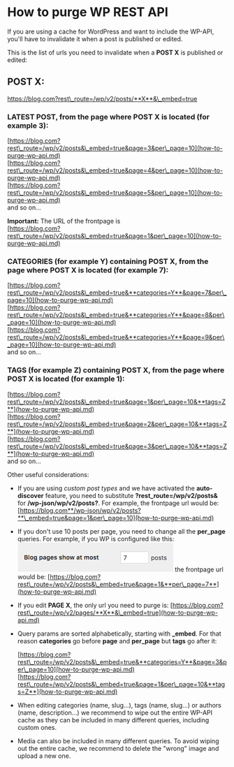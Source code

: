 # How to purge WP REST API

If you are using a cache for WordPress and want to include the WP-API, you'll have to invalidate it when a post is published or edited.

This is the list of urls you need to invalidate when a **POST X** is published or edited:

## POST X:

[https://blog.com?rest\_route=/wp/v2/posts/**X**&\_embed=true    
](how-to-purge-wp-api.md)

### LATEST POST, from the page where POST X is located \(for example 3\):

[https://blog.com?rest\_route=/wp/v2/posts&\_embed=true&page=3&per\_page=10](how-to-purge-wp-api.md)  
[https://blog.com?rest\_route=/wp/v2/posts&\_embed=true&page=4&per\_page=10](how-to-purge-wp-api.md)  
[https://blog.com?rest\_route=/wp/v2/posts&\_embed=true&page=5&per\_page=10](how-to-purge-wp-api.md)  
and so on...

**Important:** The URL of the frontpage is  
[https://blog.com?rest\_route=/wp/v2/posts&\_embed=true&page=1&per\_page=10](how-to-purge-wp-api.md)

### CATEGORIES \(for example Y\) containing POST X, from the page where POST X is located \(for example 7\):

[https://blog.com?rest\_route=/wp/v2/posts&\_embed=true&**categories=Y**&page=7&per\_page=10](how-to-purge-wp-api.md)  
[https://blog.com?rest\_route=/wp/v2/posts&\_embed=true&**categories=Y**&page=8&per\_page=10](how-to-purge-wp-api.md)  
[https://blog.com?rest\_route=/wp/v2/posts&\_embed=true&**categories=Y**&page=9&per\_page=10](how-to-purge-wp-api.md)  
and so on...

### TAGS \(for example Z\) containing POST X, from the page where POST X is located \(for example 1\):

[https://blog.com?rest\_route=/wp/v2/posts&\_embed=true&page=1&per\_page=10&**tags=Z**](how-to-purge-wp-api.md)  
[https://blog.com?rest\_route=/wp/v2/posts&\_embed=true&page=2&per\_page=10&**tags=Z**](how-to-purge-wp-api.md)  
[https://blog.com?rest\_route=/wp/v2/posts&\_embed=true&page=3&per\_page=10&**tags=Z**](how-to-purge-wp-api.md)  
and so on...

Other useful considerations:

* If you are using _custom post types_ and we have activated the **auto-discover** feature, you need to substitute **?rest\_route=/wp/v2/posts&** for **/wp-json/wp/v2/posts?**. For example, the frontpage url would be: [https://blog.com**/wp-json/wp/v2/posts?**\_embed=true&page=1&per\_page=10](how-to-purge-wp-api.md)
* If you don't use 10 posts per page, you need to change all the **per\_page** queries. For example, if you WP is configured like this: ![](../.gitbook/assets/screen-shot-2018-04-17-at-10.29.29.png) the frontpage url would be: [https://blog.com?rest\_route=/wp/v2/posts&\_embed=true&page=1&**per\_page=7**](how-to-purge-wp-api.md)
* If you edit **PAGE X**, the only url you need to purge is: [https://blog.com?rest\_route=/wp/v2/pages/**X**&\_embed=true](how-to-purge-wp-api.md)
* Query params are sorted alphabetically, starting with **\_embed**. For that reason **categories** go before **page** and **per\_page** but **tags** go after it:

  [https://blog.com?rest\_route=/wp/v2/posts&\_embed=true&**categories=Y**&page=3&per\_page=10](how-to-purge-wp-api.md)  
  [https://blog.com?rest\_route=/wp/v2/posts&\_embed=true&page=1&per\_page=10&**tags=Z**](how-to-purge-wp-api.md)

* When editing categories \(name, slug...\), tags \(name, slug...\) or authors \(name, description...\) we recommend to wipe out the entire WP-API cache as they can be included in many different queries, including custom ones.
* Media can also be included in many different queries. To avoid wiping out the entire cache, we recommend to delete the "wrong" image and upload a new one.

